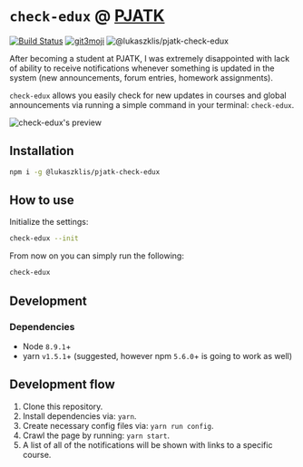 # `check-edux` @ [PJATK](http://www.pja.edu.pl)

[![Build Status](https://travis-ci.org/lukaszklis/pjatk-check-edux.svg?branch=master)](https://travis-ci.org/lukaszklis/pjatk-check-edux) [![git3moji](https://img.shields.io/badge/git3moji-%E2%9A%A1%EF%B8%8F%F0%9F%90%9B%F0%9F%93%BA%F0%9F%91%AE%F0%9F%94%A4-fffad8.svg?style=flat-square)](https://robinpokorny.github.io/git3moji/) ![@lukaszklis/pjatk-check-edux](https://img.shields.io/npm/v/@lukaszklis/pjatk-check-edux.svg)


After becoming a student at PJATK, I was extremely disappointed with lack of ability to receive notifications whenever
something is updated in the system (new announcements, forum entries, homework assignments).

`check-edux` allows you easily check for new updates in courses and global announcements via running a simple command
in your terminal: `check-edux`.

![`check-edux`'s preview](https://user-images.githubusercontent.com/11782/37620076-88c701d8-2bbb-11e8-9034-a66a024da0a8.png)

## Installation

```bash
npm i -g @lukaszklis/pjatk-check-edux
```

## How to use

Initialize the settings:

```bash
check-edux --init
```

From now on you can simply run the following:

```bash
check-edux
```

## Development

### Dependencies

* Node `8.9.1`+
* yarn `v1.5.1`+ (suggested, however npm `5.6.0`+ is going to work as well)

## Development flow

1. Clone this repository.
1. Install dependencies via: `yarn`.
1. Create necessary config files via: `yarn run config`.
1. Crawl the page by running: `yarn start`.
1. A list of all of the notifications will be shown with links to a specific course.
